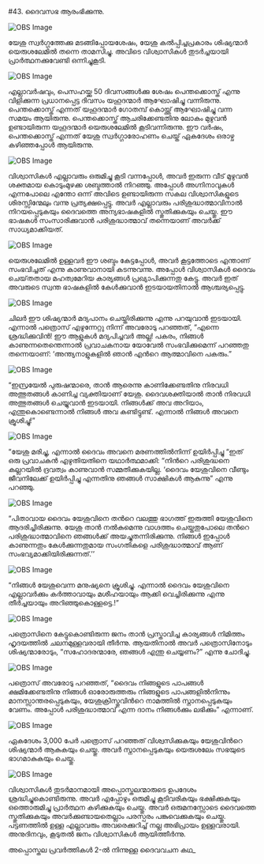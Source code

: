 #43.  ദൈവസഭ ആരംഭിക്കുന്നു.

![OBS Image](https://cdn.door43.org/obs/jpg/360px/obs-en-43-01.jpg)

യേശു സ്വര്‍ഗ്ഗത്തേക്കു മടങ്ങിപ്പോയശേഷം, യേശു കല്‍പ്പിച്ചപ്രകാരം ശിഷ്യന്മാര്‍ യെരുശലേമില്‍ തന്നെ താമസിച്ചു. അവിടെ വിശ്വാസികള്‍ തുടര്‍ച്ചയായി പ്രാര്‍ത്ഥനക്കുവേണ്ടി ഒന്നിച്ചുകൂടി. 

![OBS Image](https://cdn.door43.org/obs/jpg/360px/obs-en-43-02.jpg)

എല്ലാവര്‍ഷവും, പെസഹയ്ക്കു 50 ദിവസങ്ങള്‍ക്കു ശേഷം  പെന്തക്കൊസ്ത് എന്നു വിളിക്കുന്ന പ്രധാനപ്പെട്ട ദിവസം യഹൂദന്മാര്‍ ആഘോഷിച്ചു വന്നിരുന്നു. പെന്തക്കൊസ്ത് എന്നത് യഹൂദന്മാര്‍ ഗോതമ്പ് കൊയ്ത്ത് ആഘോഷിച്ചു വന്ന സമയം ആയിരുന്നു. പെന്തക്കൊസ്ത് ആചരിക്കേണ്ടതിനു  ലോകം മുഴുവന്‍ ഉണ്ടായിരുന്ന യഹൂദന്മാര്‍ യെരുശലേമില്‍ കൂടിവന്നിരുന്നു. ഈ വര്‍ഷം, പെന്തക്കൊസ്ത് എന്നത് യേശു സ്വര്‍ഗ്ഗാരോഹണം ചെയ്ത് ഏകദേശം ഒരാഴ്ച കഴിഞ്ഞപ്പോള്‍ ആയിരുന്നു. 

![OBS Image](https://cdn.door43.org/obs/jpg/360px/obs-en-43-03.jpg)

വിശ്വാസികള്‍ എല്ലാവരും ഒരുമിച്ചു കൂടി വന്നപ്പോള്‍, അവര്‍ ഇരുന്ന വീട് മുഴുവന്‍ ശക്തമായ കൊടുംമുഴക്ക ശബ്ദത്താല്‍ നിറഞ്ഞു. അപ്പോള്‍ അഗ്നിനാവുകള്‍ എന്നപോലെ എന്തോ ഒന്ന് അവിടെ ഉണ്ടായിരുന്ന സകല വിശ്വാസികളുടെ ശിരസ്സിന്മേലും വന്നു പ്രത്യക്ഷപ്പെട്ടു. അവര്‍ എല്ലാവരും പരിശുദ്ധാത്മാവിനാല്‍ നിറയപ്പെടുകയും ദൈവത്തെ അന്യഭാഷകളില്‍ സ്തുതിക്കുകയും ചെയ്തു. ഈ ഭാഷകള്‍ സംസാരിക്കുവാന്‍ പരിശുദ്ധാത്മാവ് തന്നെയാണ് അവര്‍ക്ക് സാധ്യമാക്കിയത്.

![OBS Image](https://cdn.door43.org/obs/jpg/360px/obs-en-43-04.jpg)

യെരുശലേമില്‍ ഉള്ളവര്‍ ഈ ശബ്ദം കേട്ടപ്പോള്‍, അവര്‍ കൂട്ടത്തോടെ എന്താണ് സംഭവിച്ചത് എന്നു കാണുവാനായി കടന്നുവന്നു. അപ്പോള്‍ വിശ്വാസികള്‍ ദൈവം ചെയ്‌തതായ മഹത്വമേറിയ കാര്യങ്ങള്‍ പ്രഖ്യാപിക്കുന്നതു കേട്ടു. അവര്‍ ഇത് അവരുടെ സ്വന്ത ഭാഷകളില്‍ കേള്‍ക്കുവാന്‍ ഇടയായതിനാല്‍ ആശ്ചര്യപ്പെട്ടു.

![OBS Image](https://cdn.door43.org/obs/jpg/360px/obs-en-43-05.jpg)

ചിലര്‍ ഈ ശിഷ്യന്മാര്‍ മദ്യപാനം ചെയ്തിരിക്കുന്നു എന്നു പറയുവാന്‍ ഇടയായി. എന്നാല്‍ പത്രൊസ് എഴുന്നേറ്റു നിന്ന് അവരോടു പറഞ്ഞത്, “എന്നെ ശ്രദ്ധിക്കുവിന്‍! ഈ ആളുകള്‍ മദ്യപിച്ചവര്‍ അല്ല! പകരം, നിങ്ങള്‍ കാണുന്നതെന്തെന്നാല്‍ പ്രവാചകനായ യോവേല്‍ സംഭവിക്കുമെന്ന് പറഞ്ഞതു തന്നെയാണ്: ‘അന്ത്യനാളുകളില്‍ ഞാന്‍ എന്‍റെ ആത്മാവിനെ പകരും.”

![OBS Image](https://cdn.door43.org/obs/jpg/360px/obs-en-43-06.jpg)

“ഇസ്രയേല്‍ പുരുഷന്മാരെ, താന്‍ ആരെന്നു കാണിക്കേണ്ടതിനു നിരവധി അത്ഭുതങ്ങള്‍ കാണിച്ച വ്യക്തിയാണ് യേശു. ദൈവശക്തിയാല്‍ താന്‍ നിരവധി അത്ഭുതങ്ങള്‍ ചെയ്യുവാന്‍ ഇടയായി. നിങ്ങള്‍ക്ക് അവ അറിയാം, എന്തുകൊണ്ടെന്നാല്‍ നിങ്ങള്‍ അവ കണ്ടിട്ടുണ്ട്. എന്നാല്‍ നിങ്ങള്‍ അവനെ ക്രൂശിച്ചു!” 

![OBS Image](https://cdn.door43.org/obs/jpg/360px/obs-en-43-07.jpg)

“യേശു മരിച്ചു, എന്നാല്‍ ദൈവം അവനെ മരണത്തില്‍നിന്ന് ഉയിര്‍പ്പിച്ചു “ഇത് ഒരു പ്രവാചകന്‍ എഴുതിയതിനെ യഥാര്‍ത്ഥമാക്കി: “നിന്‍റെ പരിശുദ്ധനെ കല്ലറയില്‍ ദ്രവത്വം കാണുവാന്‍ സമ്മതിക്കുകയില്ല. ‘ദൈവം യേശുവിനെ വീണ്ടും ജീവനിലേക്ക് ഉയിര്‍പ്പിച്ചു എന്നതിനു ഞങ്ങള്‍ സാക്ഷികള്‍ ആകുന്നു” എന്നു പറഞ്ഞു. 

![OBS Image](https://cdn.door43.org/obs/jpg/360px/obs-en-43-08.jpg)

“പിതാവായ ദൈവം യേശുവിനെ തന്‍റെ വലത്തു ഭാഗത്ത് ഇരുത്തി യേശുവിനെ ആദരിച്ചിരിക്കുന്നു. യേശു താന്‍ നല്‍കുമെന്നു വാഗ്ദത്തം ചെയ്തതുപോലെ തന്‍റെ പരിശുദ്ധാത്മാവിനെ ഞങ്ങള്‍ക്ക് അയച്ചുതന്നിരിക്കുന്നു. നിങ്ങള്‍ ഇപ്പോള്‍ കാണുന്നതും കേള്‍ക്കുന്നതുമായ സംഗതികളെ പരിശുദ്ധാത്മാവ് ആണ് സംഭവ്യമാക്കിയിരിക്കുന്നത്.’’ 

![OBS Image](https://cdn.door43.org/obs/jpg/360px/obs-en-43-09.jpg)

“നിങ്ങള്‍ യേശുവെന്ന മനുഷ്യനെ ക്രൂശിച്ചു. എന്നാല്‍ ദൈവം യേശുവിനെ എല്ലാവര്‍ക്കും കര്‍ത്താവായും മശീഹയായും ആക്കി വെച്ചിരിക്കുന്നു എന്നു തീര്‍ച്ചയായും അറിഞ്ഞുകൊള്ളട്ടെ.!”

![OBS Image](https://cdn.door43.org/obs/jpg/360px/obs-en-43-10.jpg)

പത്രൊസിനെ കേട്ടുകൊണ്ടിരുന്ന ജനം താന്‍ പ്രസ്താവിച്ച കാര്യങ്ങള്‍ നിമിത്തം ഹൃദയത്തില്‍ ചലനമുള്ളവരായി തീര്‍ന്നു. ആയതിനാല്‍ അവര്‍ പത്രൊസിനോടും ശിഷ്യന്മാരോടും, “സഹോദരന്മാരേ, ഞങ്ങള്‍ എന്തു ചെയ്യണം?” എന്നു ചോദിച്ചു.

![OBS Image](https://cdn.door43.org/obs/jpg/360px/obs-en-43-11.jpg)

പത്രൊസ് അവരോടു പറഞ്ഞത്, “ദൈവം നിങ്ങളുടെ പാപങ്ങള്‍ ക്ഷമിക്കേണ്ടതിനു നിങ്ങള്‍ ഓരോരുത്തരും നിങ്ങളുടെ പാപങ്ങളില്‍നിന്നും മാനസ്സാന്തരപ്പെടുകയും, യേശുക്രിസ്തുവിന്‍റെ നാമത്തില്‍ സ്നാനപ്പെടുകയും വേണം. അപ്പോള്‍ പരിശുദ്ധാത്മാവ് എന്ന ദാനം നിങ്ങള്‍ക്കും ലഭിക്കും” എന്നാണ്. 

![OBS Image](https://cdn.door43.org/obs/jpg/360px/obs-en-43-12.jpg)

ഏകദേശം 3,000 പേര്‍ പത്രൊസ് പറഞ്ഞത് വിശ്വസിക്കുകയും യേശുവിന്‍റെ ശിഷ്യന്മാര്‍ ആകുകയും ചെയ്തു. അവര്‍ സ്നാനപ്പെടുകയും യെരുശലേം സഭയുടെ ഭാഗമാകുകയും ചെയ്തു. 

![OBS Image](https://cdn.door43.org/obs/jpg/360px/obs-en-43-13.jpg)

വിശ്വാസികള്‍ തുടര്‍മാനമായി അപ്പൊസ്തലന്മാരുടെ ഉപദേശം ശ്രദ്ധിച്ചുകൊണ്ടിരുന്നു. അവര്‍ എപ്പോഴും ഒരുമിച്ചു കൂടിവരികയും ഭക്ഷിക്കുകയും ഒത്തൊരുമിച്ചു പ്രാര്‍ത്ഥന കഴിക്കുകയും ചെയ്തു. അവര്‍ ഒരുമനസ്സോടെ ദൈവത്തെ സ്തുതിക്കുകയും അവര്‍ക്കുണ്ടായതെല്ലാം പരസ്പരം പങ്കുവെക്കുകയും ചെയ്തു. പട്ടണത്തില്‍ ഉള്ള എല്ലാവരും അവരെക്കുറിച്ച് നല്ല അഭിപ്രായം ഉള്ളവരായി. അനുദിനവും, കൂടുതല്‍ ജനം വിശ്വാസികള്‍ ആയിത്തീര്‍ന്നു.

അപ്പൊസ്തല പ്രവര്‍ത്തികള്‍ 2-ല്‍ നിന്നുള്ള ദൈവവചന കഥ_

